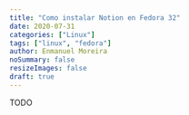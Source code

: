 ```yaml
---
title: "Como instalar Notion en Fedora 32"
date: 2020-07-31
categories: ["Linux"]
tags: ["linux", "fedora"]
author: Enmanuel Moreira
noSummary: false
resizeImages: false
draft: true
---
```


TODO
